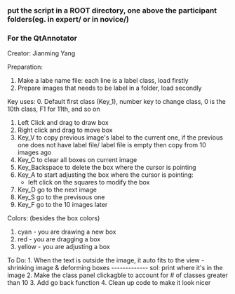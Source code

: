 ### put the script in a ROOT directory, one above the participant folders(eg. in expert/ or in novice/)

### For the QtAnnotator
Creator: Jianming Yang

Preparation: 
1. Make a labe name file: each line is a label class, load firstly
2. Prepare images that needs to be label in a folder, load secondly

Key uses:
0. Default first class (Key_1), number key to change class, 0 is the 10th class, F1 for 11th, and so on
1. Left Click and drag to draw box
2. Right click and drag to move box
3. Key_V to copy previous image's label to the current one, if the previous one does not have label file/ label file is empty then copy from 10 images ago
4. Key_C to clear all boxes on current image
5. Key_Backspace to delete the box where the cursor is pointing
6. Key_A to start adjusting the box where the cursor is pointing:
   - left click on the squares to modify the box
8. Key_D go to the next image
9. Key_S go to the previsous one
10. Key_F go to the 10 images later

Colors: (besides the box colors)
1. cyan - you are drawing a new box
2. red - you are dragging a box
3. yellow - you are adjusting a box

To Do:  1. When the text is outside the image, it auto fits to the view - shrinking image & deforming boxes ------------- sol: print where it's in the image
        2. Make the class panel clickagble to account for # of classes greater than 10
        3. Add go back function
        4. Clean up code to make it look nicer
